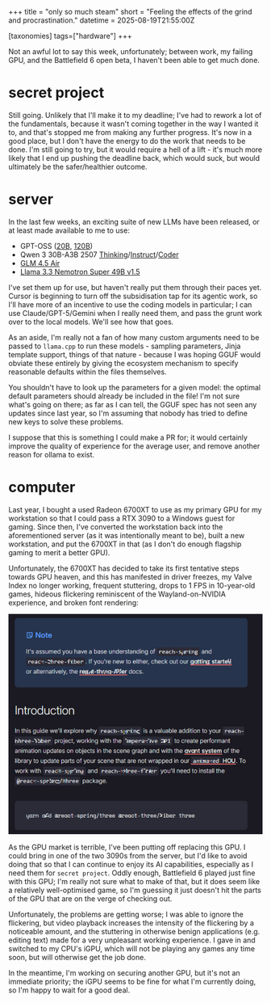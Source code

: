 +++
title = "only so much steam"
short = "Feeling the effects of the grind and procrastination."
datetime = 2025-08-19T21:55:00Z

[taxonomies]
tags=["hardware"]
+++

Not an awful lot to say this week, unfortunately; between work, my failing GPU, and the Battlefield 6 open beta, I haven't been able to get much done.

<!-- more -->

# secret project

Still going. Unlikely that I'll make it to my deadline; I've had to rework a lot of the fundamentals, because it wasn't coming together in the way I wanted it to, and that's stopped me from making any further progress. It's now in a good place, but I don't have the energy to do the work that needs to be done. I'm still going to try, but it would require a hell of a lift - it's much more likely that I end up pushing the deadline back, which would suck, but would ultimately be the safer/healthier outcome.

# server

In the last few weeks, an exciting suite of new LLMs have been released, or at least made available to me to use:

- GPT-OSS ([20B](https://huggingface.co/unsloth/gpt-oss-20b-GGUF), [120B](https://huggingface.co/unsloth/gpt-oss-120b-GGUF))
- Qwen 3 30B-A3B 2507 [Thinking](https://huggingface.co/unsloth/Qwen3-30B-A3B-Thinking-2507-GGUF)/[Instruct](https://huggingface.co/unsloth/Qwen3-30B-A3B-Instruct-2507-GGUF)/[Coder](https://huggingface.co/unsloth/Qwen3-Coder-30B-A3B-Instruct-GGUF)
- [GLM 4.5 Air](https://huggingface.co/unsloth/GLM-4.5-Air-GGUF)
- [Llama 3.3 Nemotron Super 49B v1.5](https://huggingface.co/unsloth/Llama-3_3-Nemotron-Super-49B-v1_5-GGUF)

I've set them up for use, but haven't really put them through their paces yet. Cursor is beginning to turn off the subsidisation tap for its agentic work, so I'll have more of an incentive to use the coding models in particular; I can use Claude/GPT-5/Gemini when I really need them, and pass the grunt work over to the local models. We'll see how that goes.

As an aside, I'm really not a fan of how many custom arguments need to be passed to `llama.cpp` to run these models - sampling parameters, Jinja template support, things of that nature - because I was hoping GGUF would obviate these entirely by giving the ecosystem mechanism to specify reasonable defaults within the files themselves.

You shouldn't have to look up the parameters for a given model: the optimal default parameters should already be included in the file! I'm not sure what's going on there; as far as I can tell, the GGUF spec has not seen any updates since last year, so I'm assuming that nobody has tried to define new keys to solve these problems.

I suppose that this is something I could make a PR for; it would certainly improve the quality of experience for the average user, and remove another reason for ollama to exist.

# computer

Last year, I bought a used Radeon 6700XT to use as my primary GPU for my workstation so that I could pass a RTX 3090 to a Windows guest for gaming. Since then, I've converted the workstation back into the aforementioned server (as it was intentionally meant to be), built a new workstation, and put the 6700XT in that (as I don't do enough flagship gaming to merit a better GPU).

Unfortunately, the 6700XT has decided to take its first tentative steps towards GPU heaven, and this has manifested in driver freezes, my Valve Index no longer working, frequent stuttering, drops to 1 FPS in 10-year-old games, hideous flickering reminiscent of the Wayland-on-NVIDIA experience, and broken font rendering:

![Broken font rendering](./gpu-artifacting.jpg)

As the GPU market is terrible, I've been putting off replacing this GPU. I could bring in one of the two 3090s from the server, but I'd like to avoid doing that so that I can continue to enjoy its AI capabilities, especially as I need them for `secret project`. Oddly enough, Battlefield 6 played just fine with this GPU; I'm really not sure what to make of that, but it does seem like a relatively well-optimised game, so I'm guessing it just doesn't hit the parts of the GPU that are on the verge of checking out.

Unfortunately, the problems are getting worse; I was able to ignore the flickering, but video playback increases the intensity of the flickering by a noticeable amount, and the stuttering in otherwise benign applications (e.g. editing text) made for a very unpleasant working experience. I gave in and switched to my CPU's iGPU, which will not be playing any games any time soon, but will otherwise get the job done.

In the meantime, I'm working on securing another GPU, but it's not an immediate priority; the iGPU seems to be fine for what I'm currently doing, so I'm happy to wait for a good deal.
